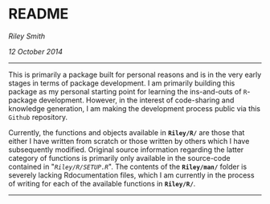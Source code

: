 # README

_Riley Smith_

_12 October 2014_

-----


This is primarily a package built for personal reasons and is in the very early stages in terms of package development. I am primarily building this package as my personal starting point for learning the ins-and-outs of `R`-package development. However, in the interest of code-sharing and knowledge generation, I am making the development process public via this `Github` repository.

Currently, the functions and objects available in **`Riley/R/`** are those that either I have written from scratch or those written by others which I have subsequently modified. Original source information regarding the latter category of functions is primarily only available in the source-code contained in "_`Riley/R/SETUP.R`_". The contents of the **`Riley/man/`** folder is severely lacking Rdocumentation files, which I am currently in the process of writing for each of the available functions in **`Riley/R/`**. 

-----
